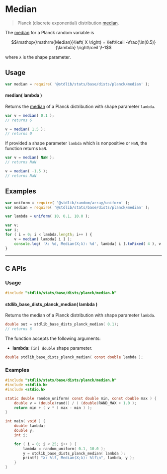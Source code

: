 <!--

@license Apache-2.0

Copyright (c) 2025 The Stdlib Authors.

Licensed under the Apache License, Version 2.0 (the "License");
you may not use this file except in compliance with the License.
You may obtain a copy of the License at

   http://www.apache.org/licenses/LICENSE-2.0

Unless required by applicable law or agreed to in writing, software
distributed under the License is distributed on an "AS IS" BASIS,
WITHOUT WARRANTIES OR CONDITIONS OF ANY KIND, either express or implied.
See the License for the specific language governing permissions and
limitations under the License.

-->

# Median

> Planck (discrete exponential) distribution [median][median].

<!-- Section to include introductory text. Make sure to keep an empty line after the intro `section` element and another before the `/section` close. -->

<section class="intro">

The [median][median] for a Planck random variable is

<!-- <equation class="equation" label="eq:planck_median" align="center" raw="\operatorname{Median}\left( X \right) = \left\lceil -\frac{\ln(0.5)}{\lambda} - 1 \right\rceil" alt="Median for a Planck distribution."> -->

```math
\mathop{\mathrm{Median}}\left( X \right) = \left\lceil -\frac{\ln(0.5)}{\lambda} \right\rceil \!-1
```

<!-- </equation> -->

where `λ` is the shape parameter.

</section>

<!-- /.intro -->

<!-- Package usage documentation. -->

<section class="usage">

## Usage

```javascript
var median = require( '@stdlib/stats/base/dists/planck/median' );
```

#### median( lambda )

Returns the [median][median] of a Planck distribution with shape parameter `lambda`.

```javascript
var v = median( 0.1 );
// returns 6

v = median( 1.5 );
// returns 0
```

If provided a shape parameter `lambda` which is nonpositive or `NaN`, the function returns `NaN`.

```javascript
var v = median( NaN );
// returns NaN

v = median( -1.5 );
// returns NaN
```

</section>

<!-- /.usage -->

<!-- Package usage notes. Make sure to keep an empty line after the `section` element and another before the `/section` close. -->

<section class="notes">

</section>

<!-- /.notes -->

<!-- Package usage examples. -->

<section class="examples">

## Examples

<!-- eslint no-undef: "error" -->

```javascript
var uniform = require( '@stdlib/random/array/uniform' );
var median = require( '@stdlib/stats/base/dists/planck/median' );

var lambda = uniform( 10, 0.1, 10.0 );

var v;
var i;
for ( i = 0; i < lambda.length; i++ ) {
    v = median( lambda[ i ] );
    console.log( 'λ: %d, Median(X;λ): %d', lambda[ i ].toFixed( 4 ), v.toFixed( 4 ) );
}
```

</section>

<!-- /.examples -->

<!-- Section to include cited references. If references are included, add a horizontal rule *before* the section. Make sure to keep an empty line after the `section` element and another before the `/section` close. -->

<section class="references">

</section>

<!-- /.references -->

<!-- C interface documentation. -->

* * *

<section class="c">

## C APIs

<!-- Section to include introductory text. Make sure to keep an empty line after the intro `section` element and another before the `/section` close. -->

<section class="intro">

</section>

<!-- /.intro -->

<!-- C usage documentation. -->

<section class="usage">

### Usage

```c
#include "stdlib/stats/base/dists/planck/median.h"
```

#### stdlib_base_dists_planck_median( lambda )

Returns the median of a Planck distribution with shape parameter `lambda`.

```c
double out = stdlib_base_dists_planck_median( 0.1);
// returns 6
```

The function accepts the following arguments:

-   **lambda**: `[in] double` shape parameter.

```c
double stdlib_base_dists_planck_median( const double lambda );
```

</section>

<!-- /.usage -->

<!-- C API usage notes. Make sure to keep an empty line after the `section` element and another before the `/section` close. -->

<section class="notes">

</section>

<!-- /.notes -->

<!-- C API usage examples. -->

<section class="examples">

### Examples

```c
#include "stdlib/stats/base/dists/planck/median.h"
#include <stdlib.h>
#include <stdio.h>

static double random_uniform( const double min, const double max ) {
    double v = (double)rand() / ( (double)RAND_MAX + 1.0 );
    return min + ( v * ( max - min ) );
}

int main( void ) {
    double lambda;
    double y;
    int i;

    for ( i = 0; i < 25; i++ ) {
        lambda = random_uniform( 0.1, 10.0 );
        y = stdlib_base_dists_planck_median( lambda );
        printf( "λ: %lf, Median(X;λ): %lf\n", lambda, y );
    }
}
```

</section>

<!-- /.examples -->

</section>

<!-- /.c -->

<!-- Section for related `stdlib` packages. Do not manually edit this section, as it is automatically populated. -->

<section class="related">

</section>

<!-- /.related -->

<!-- Section for all links. Make sure to keep an empty line after the `section` element and another before the `/section` close. -->

<section class="links">

[median]: https://en.wikipedia.org/wiki/Median

</section>

<!-- /.links -->
